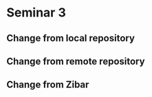 # Seminar 3

## Change from local repository

## Change from remote repository

## Change from Zibar 